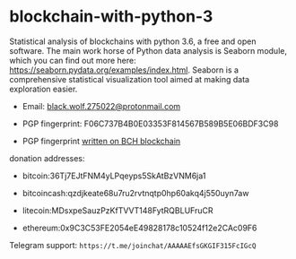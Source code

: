 # blockchain-with-python-3
Statistical analysis of blockchains with python 3.6, a free and open software. The main work horse of Python data analysis is Seaborn module, which you can find out more here: https://seaborn.pydata.org/examples/index.html. Seaborn is a comprehensive statistical visualization tool aimed at making data exploration easier.

* Email: black.wolf.275022@protonmail.com

* PGP fingerprint: F06C737B4B0E03353F814567B589B5E06BDF3C98

* PGP fingerprint [written on BCH blockchain](https://explorer.bitcoin.com/bch/tx/49ac5b46ab7beee4e0e56aa7060167e52cbbfa49e5755596e5ad8b6bf7e9059b)



donation addresses:

* bitcoin:36Tj7EJtFNM4yLPqeyps5SkAtBzVNM6ja1

* bitcoincash:qzdjkeate68u7ru2rvtnqtp0hp60akq4j550uyn7aw

* litecoin:MDsxpeSauzPzKfTVVT148FytRQBLUFruCR

* ethereum:0x9C3C53FE2054eE49828178c10524f12e2CAc09F6

Telegram support: ```https://t.me/joinchat/AAAAAEfsGKGIF315FcIGcQ```
